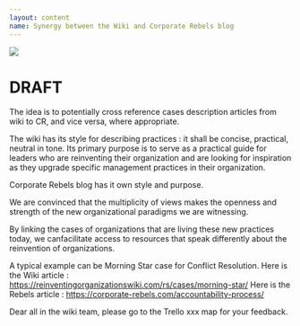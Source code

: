 ```yaml
---
layout: content
name: Synergy between the Wiki and Corporate Rebels blog
---
```

![](/media/corporate-rebels-logo.png)

# DRAFT

The idea is to potentially cross reference cases description articles from wiki to CR, and vice versa, where appropriate.

The wiki has its style for describing practices : it shall be concise, practical, neutral in tone. Its primary purpose is to serve as a practical guide for leaders who are reinventing their organization and are looking for inspiration as they upgrade specific management practices in their organization.

Corporate Rebels blog has it own style and purpose.

We are convinced that the multiplicity of views makes the openness and strength of the new organizational paradigms we are witnessing.

By linking the cases of organizations that are living these new practices today, we canfacilitate access to resources that speak differently about the reinvention of organizations. 

A typical example can be Morning Star case for Conflict Resolution.
Here is the Wiki article : https://reinventingorganizationswiki.com/rs/cases/morning-star/
Here is the Rebels article : https://corporate-rebels.com/accountability-process/

Dear all in the wiki team, please go to the Trello xxx map for your feedback.